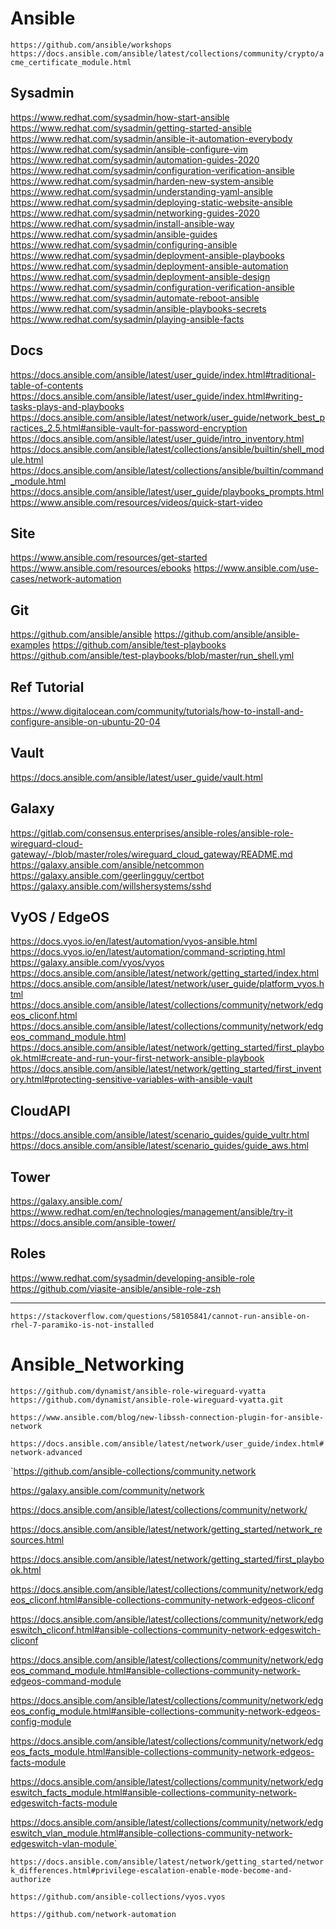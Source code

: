 # Ansible

`https://github.com/ansible/workshops`
`https://docs.ansible.com/ansible/latest/collections/community/crypto/acme_certificate_module.html`

## Sysadmin

<https://www.redhat.com/sysadmin/how-start-ansible>
<https://www.redhat.com/sysadmin/getting-started-ansible>
<https://www.redhat.com/sysadmin/ansible-it-automation-everybody>
<https://www.redhat.com/sysadmin/ansible-configure-vim>
<https://www.redhat.com/sysadmin/automation-guides-2020>
<https://www.redhat.com/sysadmin/configuration-verification-ansible>
<https://www.redhat.com/sysadmin/harden-new-system-ansible>
<https://www.redhat.com/sysadmin/understanding-yaml-ansible>
<https://www.redhat.com/sysadmin/deploying-static-website-ansible>
<https://www.redhat.com/sysadmin/networking-guides-2020>
<https://www.redhat.com/sysadmin/install-ansible-way>
<https://www.redhat.com/sysadmin/ansible-guides>
<https://www.redhat.com/sysadmin/configuring-ansible>
<https://www.redhat.com/sysadmin/deployment-ansible-playbooks>
<https://www.redhat.com/sysadmin/deployment-ansible-automation>
<https://www.redhat.com/sysadmin/deployment-ansible-design>
<https://www.redhat.com/sysadmin/configuration-verification-ansible>
<https://www.redhat.com/sysadmin/automate-reboot-ansible>
<https://www.redhat.com/sysadmin/ansible-playbooks-secrets>
<https://www.redhat.com/sysadmin/playing-ansible-facts>

## Docs

<https://docs.ansible.com/ansible/latest/user_guide/index.html#traditional-table-of-contents>
<https://docs.ansible.com/ansible/latest/user_guide/index.html#writing-tasks-plays-and-playbooks>
<https://docs.ansible.com/ansible/latest/network/user_guide/network_best_practices_2.5.html#ansible-vault-for-password-encryption>
<https://docs.ansible.com/ansible/latest/user_guide/intro_inventory.html>
<https://docs.ansible.com/ansible/latest/collections/ansible/builtin/shell_module.html>
<https://docs.ansible.com/ansible/latest/collections/ansible/builtin/command_module.html>
<https://docs.ansible.com/ansible/latest/user_guide/playbooks_prompts.html>
<https://www.ansible.com/resources/videos/quick-start-video>

## Site

<https://www.ansible.com/resources/get-started>
<https://www.ansible.com/resources/ebooks>
<https://www.ansible.com/use-cases/network-automation>

## Git

<https://github.com/ansible/ansible>
<https://github.com/ansible/ansible-examples>
<https://github.com/ansible/test-playbooks>
<https://github.com/ansible/test-playbooks/blob/master/run_shell.yml>

## Ref Tutorial

<https://www.digitalocean.com/community/tutorials/how-to-install-and-configure-ansible-on-ubuntu-20-04>

## Vault

<https://docs.ansible.com/ansible/latest/user_guide/vault.html>

## Galaxy

<https://gitlab.com/consensus.enterprises/ansible-roles/ansible-role-wireguard-cloud-gateway/-/blob/master/roles/wireguard_cloud_gateway/README.md>
<https://galaxy.ansible.com/ansible/netcommon>
<https://galaxy.ansible.com/geerlingguy/certbot>
<https://galaxy.ansible.com/willshersystems/sshd>

## VyOS / EdgeOS

<https://docs.vyos.io/en/latest/automation/vyos-ansible.html>
<https://docs.vyos.io/en/latest/automation/command-scripting.html>
<https://galaxy.ansible.com/vyos/vyos>
<https://docs.ansible.com/ansible/latest/network/getting_started/index.html>
<https://docs.ansible.com/ansible/latest/network/user_guide/platform_vyos.html>
<https://docs.ansible.com/ansible/latest/collections/community/network/edgeos_cliconf.html>
<https://docs.ansible.com/ansible/latest/collections/community/network/edgeos_command_module.html>
<https://docs.ansible.com/ansible/latest/network/getting_started/first_playbook.html#create-and-run-your-first-network-ansible-playbook>
<https://docs.ansible.com/ansible/latest/network/getting_started/first_inventory.html#protecting-sensitive-variables-with-ansible-vault>

## CloudAPI

<https://docs.ansible.com/ansible/latest/scenario_guides/guide_vultr.html>
<https://docs.ansible.com/ansible/latest/scenario_guides/guide_aws.html>

## Tower

<https://galaxy.ansible.com/>
<https://www.redhat.com/en/technologies/management/ansible/try-it>
<https://docs.ansible.com/ansible-tower/>

## Roles

<https://www.redhat.com/sysadmin/developing-ansible-role>
<https://github.com/viasite-ansible/ansible-role-zsh>

* * *

`https://stackoverflow.com/questions/58105841/cannot-run-ansible-on-rhel-7-paramiko-is-not-installed`


# Ansible_Networking

`https://github.com/dynamist/ansible-role-wireguard-vyatta`
`https://github.com/dynamist/ansible-role-wireguard-vyatta.git`

`https://www.ansible.com/blog/new-libssh-connection-plugin-for-ansible-network`

`https://docs.ansible.com/ansible/latest/network/user_guide/index.html#network-advanced`

\`<https://github.com/ansible-collections/community.network>

<https://galaxy.ansible.com/community/network>

<https://docs.ansible.com/ansible/latest/collections/community/network/>

<https://docs.ansible.com/ansible/latest/network/getting_started/network_resources.html>

<https://docs.ansible.com/ansible/latest/network/getting_started/first_playbook.html>

<https://docs.ansible.com/ansible/latest/collections/community/network/edgeos_cliconf.html#ansible-collections-community-network-edgeos-cliconf>

<https://docs.ansible.com/ansible/latest/collections/community/network/edgeswitch_cliconf.html#ansible-collections-community-network-edgeswitch-cliconf>

<https://docs.ansible.com/ansible/latest/collections/community/network/edgeos_command_module.html#ansible-collections-community-network-edgeos-command-module>

<https://docs.ansible.com/ansible/latest/collections/community/network/edgeos_config_module.html#ansible-collections-community-network-edgeos-config-module>

<https://docs.ansible.com/ansible/latest/collections/community/network/edgeos_facts_module.html#ansible-collections-community-network-edgeos-facts-module>

<https://docs.ansible.com/ansible/latest/collections/community/network/edgeswitch_facts_module.html#ansible-collections-community-network-edgeswitch-facts-module>

<https://docs.ansible.com/ansible/latest/collections/community/network/edgeswitch_vlan_module.html#ansible-collections-community-network-edgeswitch-vlan-module`>

`https://docs.ansible.com/ansible/latest/network/getting_started/network_differences.html#privilege-escalation-enable-mode-become-and-authorize`

`https://github.com/ansible-collections/vyos.vyos`

`https://github.com/network-automation`
